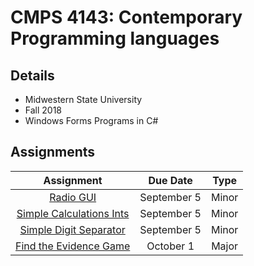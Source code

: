 # CMPS 4143: Contemporary Programming languages 

## Details
* Midwestern State University
* Fall 2018
* Windows Forms Programs in C#

## Assignments

| Assignment                                                                                      | Due Date      | Type  |
|:-----------------------------------------------------------------------------------------------:|:-------------:|:-----:|
| [Radio GUI](./MinorPrograms/program_1_radio_gui/)                                               | September 5   | Minor |
| [Simple Calculations Ints](./MinorPrograms/program_2_sum_average_min_max/SumAverage/)           | September 5   | Minor |
| [Simple Digit Separator](./MinorPrograms/program_3_five_digit_number/Five-digit-number/)        | September 5   | Minor |
| [Find the Evidence Game](./MajorPrograms/find_the_evidence/)                                    | October 1     | Major |

